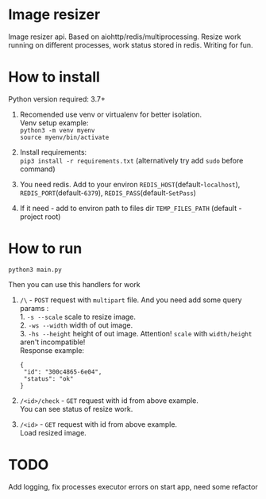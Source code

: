 # Image resizer

Image resizer api. Based on aiohttp/redis/multiprocessing.
Resize work running on different processes, work status stored in redis.
Writing for fun.


# How to install
Python version required: 3.7+
1. Recomended use venv or virtualenv for better isolation.\
   Venv setup example: \
   `python3 -m venv myenv`\
   `source myenv/bin/activate`
2. Install requirements: \
   `pip3 install -r requirements.txt` (alternatively try add `sudo` before command)
   
3. You need redis. Add to your environ `REDIS_HOST`(default-`localhost`), 
`REDIS_PORT`(default-`6379`), `REDIS_PASS`(default-`SetPass`) 

4. If it need - add to environ path to files dir `TEMP_FILES_PATH` (default - project root)


# How to run

`python3 main.py`

Then you can use this handlers for work
1) `/\` - `POST` request with `multipart` file. And you need add some query params : \
        1. `-s --scale` scale to resize image. \
        2. `-ws --width` width of out image. \
        3. `-hs --height` height of out image. 
   Attention! `scale` with `width/height` aren't incompatible!     
   Response example:
   ```
   {
    "id": "300c4865-6e04",
    "status": "ok"
   }
   ```
2) `/<id>/check` - `GET` request with id from above example.        
    You can see status of resize work.

3) `/<id>` - `GET` request with id from above example.  
    Load resized image.      

# TODO
Add logging, fix processes executor errors on start app, need some refactor
